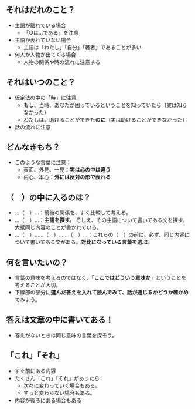 ## それはだれのこと？
- 主語が離れている場合
	- 「○は…である」を注意
- 主語が表れていない場合
	- 主語は「わたし」「自分」「著者」であることが多い
- 何人か人物が出てくる場合
	- 人物の関係や時の流れに注意する
## それはいつのこと？
- 仮定法の中の「時」に注意
	- **もし**、当時、あなたが困っているということを知っていたら（実は知らなかった）
	- わたしは、助けることができた**のに**（実は助けることができなかった）
- 話の流れに注意
## どんなきもち？
- このような言葉に注意：
	- 表面、外見、一見：**実は心の中は違う**
	- 内心、本心：**外には反対の形で表れる**
## （　）の中に入るのは？
- …（　）…：前後の関係を、よく比較して考える。
- …（　）…：**主語を探す。** そしえ、その主語について書いてある文を探す。大抵同じ内容のことが書かれている。
- …（　）……（　）……（　）…：これらの（　）の前に、必ず、同じ内容について書いてある文がある。**対比になっている言葉を選ぶ。**
## 何を言いたいの？
- 言葉の意味を考えるのではなく、「**ここではどういう意味か**」ということを考えることが大切。
- 下線部の部分に**選んだ答えを入れて読んでみて、話が通じるかどうか確かめ**てみよう。
## 答えは文章の中に書いてある！
- 答えがないときは同じ意味の言葉を探そう。
## 「これ」「それ」
- すぐ前にある内容
- たくさん「これ」「それ」があったら：
	- 次々に変わっていく場合もある。
	- ずっと変わらない場合もある。
- 内容が後ろにある場合もある